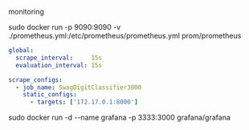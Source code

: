 


monitoring


sudo docker run -p 9090:9090 -v ./prometheus.yml:/etc/prometheus/prometheus.yml prom/prometheus

```yml
global:
  scrape_interval:     15s
  evaluation_interval: 15s

scrape_configs:
  - job_name: SwagDigitClassifier3000
    static_configs:
      - targets: ['172.17.0.1:8000']
```

sudo docker run -d --name grafana -p 3333:3000 grafana/grafana